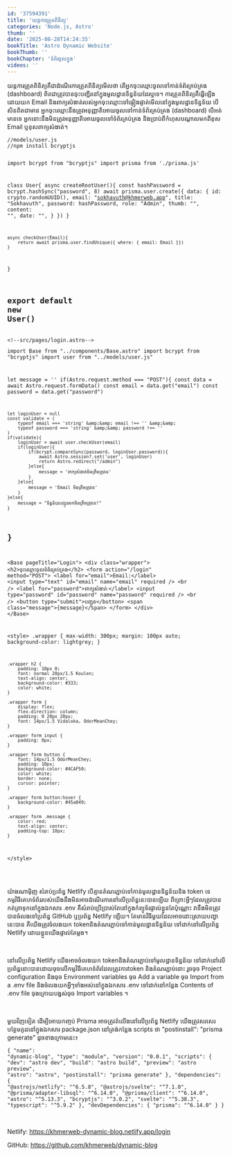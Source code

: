 ```yaml
---
id: '37594391'
title: 'យន្តការ​ត្រួតពិនិត្យ'
categories: 'Node.js, Astro'
thumb: ''
date: '2025-08-28T14:24:35'
bookTitle: 'Astro Dynamic Website'
bookThumb: ''
bookChapter: 'ទំព័រ​ចូល​ក្នុង'
videos: ''
---
```

<p>យន្តការ​ត្រួត​ពិនិត្យ​គឺ​ជា​ដំណើរការ​ត្រួត​ពិនិត្យ​មើល​ថា តើ​អ្នក​ចុះឈ្មោះ​ចូល​ទៅ​កាន់​ទំព័រ​គ្រប់គ្រង​ (dashboard) ពិត​ជា​ត្រូវ​បាន​ចុះ​បញ្ជីរ​​នៅ​ក្នុង​មូលដ្ឋាន​ទិន្នន័យ​ដែរ​ឬទេ​។ ការត្រួត​ពិនិត្យ​គឹ​ធ្វើឡើង​ដោយ​យក​ Email និង​ពាក្យ​សំងាត់​របស់​អ្នក​ចុះឈ្មោះ​​ទៅ​ផ្ទៀងផ្ទាត់មើល​នៅ​ក្នុងមូលដ្ឋាន​ទិន្នន័យ បើ​សិន​ពិត​ជា​មាន អ្នក​ចុះ​ឈ្មោះ​នឹង​ត្រូវ​អនុញ្ញាតិ​អោយ​ចូល​ទៅ​កាន់​ទំព័រ​គ្រប់គ្រង (dashboard) បើ​អត់មាន​ទេ អ្នក​នោះ​​នឹង​មិន​ត្រូវ​អនុញ្ញាតិ​អោយ​ចូល​ទៅ​ទំព័រ​គ្រប់គ្រង និង​ប្រាប់​ពីកំហុស​បណ្តាល​មក​ពី​ខុស​ Email ឬខុស​ពាក្យ​សំងាត់​។</p><pre><code class="js javascript js-code">//models/user.js
//npm install bcryptjs

import bcrypt from "bcryptjs"
import prisma from './prisma.js'

class User{
    async createRootUser(){
        const hashPassword = bcrypt.hashSync("password", 8)
        await prisma.user.create({
            data: {
                id: crypto.randomUUID(),
                email: "sokhavuth@khmerweb.app",
                title: "Sokhavuth",
                password: hashPassword,
                role: "Admin",
                thumb: "",
                content: "",
                date: "",
            }
        })
    }

    async checkUser(Email){
        return await prisma.user.findUnique({ where: { email: Email }})
    }
}

export default new User()</code></pre><pre><code class="js javascript js-code">&lt;!--src/pages/login.astro--&gt;
---
import Base from "../components/Base.astro"
import bcrypt from "bcryptjs"
import user from "../models/user.js"

let message = ''
if(Astro.request.method === "POST"){
    const data = await Astro.request.formData()
    const email = data.get("email")
    const password = data.get("password")

    let loginUser = null
    const validate = (
        typeof email === 'string' &amp;&amp; email !== '' &amp;&amp;
        typeof password === 'string' &amp;&amp; password !== ''
    )
    if(validate){
        loginUser = await user.checkUser(email)
        if(loginUser){
            if(bcrypt.compareSync(password, loginUser.password)){
                await Astro.session?.set('user', loginUser)
                return Astro.redirect("/admin")
            }else{
                message = 'ពាក្យ​សំងាត់​មិន​ត្រឹមត្រូវ​ទេ'         
            }
        }else{
            message = 'Email មិន​ត្រឹមត្រូវទេ'
        }
    }else{
        message = "ទិន្នន័យ​បញ្ជូន​មក​មិន​ត្រឹមត្រូវ​ទេ!"
    }
}
---

&lt;Base pageTitle="Login"&gt;
    &lt;div class="wrapper"&gt;
        &lt;h2&gt;ចុះ​ឈ្មោះ​ចូល​ទំព័រ​គ្រប់គ្រង&lt;/h2&gt;
        &lt;form action="/login" method="POST"&gt;
            &lt;label for="email"&gt;Email:&lt;/label&gt;
            &lt;input type="text" id="email" name="email" required /&gt;
            &lt;br /&gt;
            &lt;label for="password"&gt;ពាក្យ​សំងាត់ៈ&lt;/label&gt;
            &lt;input type="password" id="password" name="password" required /&gt;
            &lt;br /&gt;
            &lt;button type="submit"&gt;បញ្ជូន&lt;/button&gt;
            &lt;span class="message"&gt;{message}&lt;/span&gt;
        &lt;/form&gt;
    &lt;/div&gt;
&lt;/Base&gt;

&lt;style&gt;
    .wrapper {
        max-width: 300px;
        margin: 100px auto;
        background-color: lightgrey;
    }

    .wrapper h2 {
        padding: 10px 0;
        font: normal 20px/1.5 Koulen;
        text-align: center;
        background-color: #333;
        color: white;
    }

    .wrapper form {
        display: flex;
        flex-direction: column;
        padding: 0 20px 20px;
        font: 14px/1.5 Vidaloka, OdorMeanChey;
    }
    
    .wrapper form input {
        padding: 8px;
    }
    
    .wrapper form button {
        font: 14px/1.5 OdorMeanChey;
        padding: 10px;
        background-color: #4CAF50;
        color: white;
        border: none;
        cursor: pointer;
    }
    
    .wrapper form button:hover {
        background-color: #45a049;
    }

    .wrapper form .message {
        color: red;
        text-align: center;
        padding-top: 10px;
    }
&lt;/style&gt;</code></pre><p>&nbsp;</p><p>យ៉ាងណាម៉ិញ សំរាប់​ប្រព័ន្ធ Netlify បើ​គ្មាន​តំណរភ្ជាប់​ទៅ​កាន់​មូលដ្ឋាន​ទិន្នន័យ​និង​ token ទេ កម្មវិធី​គេហទំព័រ​របស់​យើង​នឹង​មិន​អាច​ដំណើរ​ការ​​នៅ​លើ​ប្រព័ន្ធ​នេះ​បាន​ឡើយ ពីព្រោះ​អ្វី​ៗ​ដែល​ត្រូវ​បាន​កត់ត្រា​ទុក​នៅ​ក្នុង​ឯកសារ .env គឺសំរាប់​ប្រើប្រាស់​តែ​នៅ​ក្នុង​កំព្យូទ័រ​ផ្ទាល់​ខ្លួនតែ​ប៉ុណ្ណោះ វា​នឹង​មិន​ត្រូវបានចំលង​​ទៅ​ប្រព័ន្ធ GitHub ឬ​ប្រព័ន្ធ Netlify ឡើយ​។ តែ​មាន​វិធី​មួយ​ដែល​អាច​ដោះ​ស្រាយ​បញ្ហា​នេះ​បាន គឺ​យើង​ត្រូវ​ចំលង​យក​ token ​និង​តំណរភ្ជាប់​ទៅ​កាន់​មូលដ្ឋាន​ទិន្នន័យ ទៅ​ដាក់​នៅ​លើ​ប្រព័ន្ធ​ Netlify ដោយ​ខ្លួន​យើង​ផ្ទាល់​តែ​ម្តង​។</p><p>&nbsp;</p><p>នៅ​លើ​ប្រព័ន្ធ Netlify យើង​អាច​ចំលង​យក​ token ​និង​តំណរភ្ជាប់​ទៅ​មូលដ្ឋាន​ទិន្នន័យ​ ទៅ​ដាក់​នៅ​លើ​ប្រព័ន្ធ​នោះ​បាន​ដោយចុច​លើ​កម្មវិធី​គេហទំព័រ​ដែល​ត្រូវការ​ token និង​តំណរភ្ជាប់​នោះ រួច​ចុច Project configuration និង​ចុច Environment variables ចុច Add a variable ចុច Import from a .env file និង​ចំលង​យក​អ្វី​ៗ​ទាំងអស់​នៅ​ក្នុង​ឯកសារ .env ទៅ​ដាក់​នៅ​កន្លែង Contents of .env file ចុង​ក្រោយ​បង្អស់​ចុច Import variables ។</p><p>&nbsp;</p><p>មួយ​វិញទៀត ដើម្បី​អោយ​កញ្ចប់ Prisma អាច​ត្រូវ​តំលើង​នៅ​លើ​ប្រព័ន្ធ Netlify យើង​ត្រូវ​សរសេរ​បន្ថែម​កូដ​នៅ​ក្នុង​ឯកសារ package.json នៅ​ត្រង់​កន្លែង scripts ថា "postinstall": "prisma generate" ដូច​ខាង​ក្រោម​នេះ​៖</p><pre><code class="js javascript js-code">{
  "name": "dynamic-blog",
  "type": "module",
  "version": "0.0.1",
  "scripts": {
    "dev": "astro dev",
    "build": "astro build",
    "preview": "astro preview",
    "astro": "astro",
    "postinstall": "prisma generate"
  },
  "dependencies": {
    "@astrojs/netlify": "^6.5.8",
    "@astrojs/svelte": "^7.1.0",
    "@prisma/adapter-libsql": "^6.14.0",
    "@prisma/client": "^6.14.0",
    "astro": "^5.13.3",
    "bcryptjs": "^3.0.2",
    "svelte": "^5.38.3",
    "typescript": "^5.9.2"
  },
  "devDependencies": {
    "prisma": "^6.14.0"
  }
}
</code></pre><p>&nbsp;</p><p>Netlify: <a href="https://khmerweb-dynamic-blog.netlify.app/login">https://khmerweb-dynamic-blog.netlify.app/login</a></p><p>GitHub: <a href="https://github.com/khmerweb/dynamic-blog">https://github.com/khmerweb/dynamic-blog</a></p>